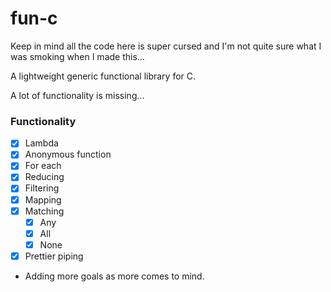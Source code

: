 # fun-c

Keep in mind all the code here is super cursed and I'm not quite sure what I was smoking when I made this...

A lightweight generic functional library for C.

A lot of functionality is missing...

### Functionality
- [x] Lambda
- [x] Anonymous function
- [x] For each
- [x] Reducing
- [x] Filtering
- [x] Mapping
- [x] Matching
  - [x] Any
  - [x] All
  - [x] None
- [x] Prettier piping
- Adding more goals as more comes to mind.
